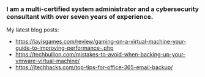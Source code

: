 ### I am a multi-certified system administrator and a cybersecurity consultant with over seven years of experience.
My latest blog posts:
- https://jayisgames.com/review/gaming-on-a-virtual-machine-your-guide-to-improving-performance-.php
- https://techbullion.com/mistakes-to-avoid-when-backing-up-your-vmware-virtual-machine/
- https://itechhacks.com/top-tips-for-office-365-email-backup/



<!--
**billgerenger/billgerenger** is a ✨ _special_ ✨ repository because its `README.md` (this file) appears on your GitHub profile.

Here are some ideas to get you started:

- 🔭 I’m currently working on ...
- 🌱 I’m currently learning ...
- 👯 I’m looking to collaborate on ...
- 🤔 I’m looking for help with ...
- 💬 Ask me about ...
- 📫 How to reach me: ...
- 😄 Pronouns: ...
- ⚡ Fun fact: ...
-->
